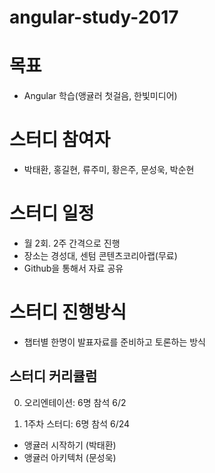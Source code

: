 
angular-study-2017
===========

# 목표
  - Angular 학습(앵귤러 첫걸음, 한빛미디어)
  
# 스터디 참여자
  - 박태환, 홍길현, 류주미, 황은주, 문성욱, 박순현

# 스터디 일정
  - 월 2회. 2주 간격으로 진행
  - 장소는 경성대, 센텀 콘텐츠코리아랩(무료)
  - Github을 통해서 자료 공유

# 스터디 진행방식
  - 챕터별 한명이 발표자료를 준비하고 토론하는 방식

## 스터디 커리큘럼
 0. 오리엔테이션: 6명 참석 6/2

 1. 1주차 스터디: 6명 참석  6/24
   * 앵귤러 시작하기 (박태환)
   * 앵귤러 아키텍처 (문성욱)
